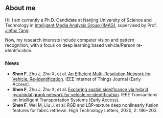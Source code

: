 ## About me

Hi! I am currently a Ph.D. Candidate at Nanjing University of Science and Technology in [Intelligent Media Analysis Group (IMAG)](https://imag-njust.net/), supervised by Prof. [Jinhui Tang](http://202.119.85.163/open/TutorInfo.aspx?dsbh=vXtXlpkb!DG57dx!7t4N7w==&yxsh=4iVdgPyuKTE=&zydm=0890VO2fcm0=)

Now, my research interests include computer vision and pattern recognition, with a focus on deep learning based vehicle/Person re-identification.

### News
-	**Shen F**, Zhu J, Zhu X, et al. [An Efficient Multi-Resolution Network for Vehicle. Re-identification](https://ieeexplore.ieee.org/document/9569744). IEEE Internet of Things Journal (Early Access).
-	**Shen F**, Zhu J, Zhu X, et al. [Exploring spatial significance via hybrid pyramidal graph network for vehicle re-identification](https://ieeexplore.ieee.org/document/9457192). IEEE Transactions on Intelligent Transportation Systems (Early Access).
-	**Shen F**, Wei M, Liu J, et al. RGB and LBP-texture deep nonlinearly fusion features for fabric retrieval. High Technology Letters, 2020, 2: 196~203.


